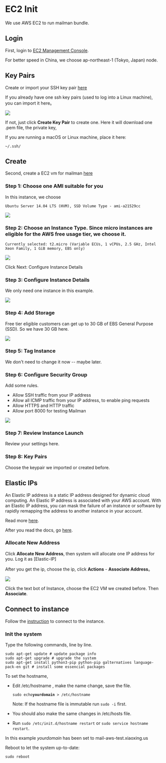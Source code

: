 # EC2 Init

We use AWS EC2 to run mailman bundle.

## Login 

First, login to [EC2 Management Console](https://ap-northeast-1.console.aws.amazon.com/ec2/v2/home?region=ap-northeast-1#).

For better speed in China, we choose ap-northeast-1 (Tokyo, Japan) node.

## Key Pairs

Create or import your SSH key pair [here](https://ap-northeast-1.console.aws.amazon.com/ec2/v2/home?region=ap-northeast-1#KeyPairs:sort=keyName)

If you already have one ssh key pairs (used to log into a Linux machine), you can import it here。

![](img/00-00-01.png)

If not, just click **Create Key Pair** to create one. Here it will download one .pem file, the private key,

If you are running a macOS or Linux machine, place it here:

    ~/.ssh/

## Create

Second, create a EC2 vm for mailman [here](https://ap-northeast-1.console.aws.amazon.com/ec2/v2/home?region=ap-northeast-1#LaunchInstanceWizard:)

### Step 1: Choose one AMI suitable for you

In this instance, we choose
    
    Ubuntu Server 14.04 LTS (HVM), SSD Volume Type - ami-a21529cc

![](img/00-01.png)

### Step 2: Choose an Instance Type. Since micro instances are eligible for the AWS free usage tier, we choose it.

    Currently selected: t2.micro (Variable ECUs, 1 vCPUs, 2.5 GHz, Intel Xeon Family, 1 GiB memory, EBS only)

![](img/00-02.png)

Click Next: Configure Instance Details

### Step 3: Configure Instance Details

We only need one instance in this example.

![](img/00-03.png)

### Step 4: Add Storage

Free tier eligible customers can get up to 30 GB of EBS General Purpose (SSD). So we have 30 GB here.

![](img/00-04.png)

### Step 5: Tag Instance

We don't need to change it now -- maybe later.


### Step 6: Configure Security Group

Add some rules.
- Allow SSH traffic from your IP address
- Allow all ICMP traffic from your IP address, to enable ping requests
- Allow HTTPS and HTTP traffic
- Allow port 8000 for testing Mailman

![](img/00-06.png)

### Step 7: Review Instance Launch

Review your settings here.

### Step 8: Key Pairs

Choose the keypair we imported or created before.

## Elastic IPs

An Elastic IP address is a static IP address designed for dynamic cloud computing. An Elastic IP address is associated with your AWS account. With an Elastic IP address, you can mask the failure of an instance or software by rapidly remapping the address to another instance in your account.

Read more [here](http://docs.aws.amazon.com/AWSEC2/latest/UserGuide/elastic-ip-addresses-eip.html).

After you read the docs, go [here](https://ap-northeast-1.console.aws.amazon.com/ec2/v2/home?region=ap-northeast-1#Addresses:sort=publicIp).

### Allocate New Address

Click **Allocate New Address**, then system will allocate one IP address for you. Log it as [Elastic-IP]

After you get the ip, choose the ip, click **Actions** - **Associate Address**。

![](img/00-07.png)

Click the text bot of Instance, choose the EC2 VM we created before. Then **Associate**.

## Connect to instance

Follow the [instruction](http://docs.aws.amazon.com/AWSEC2/latest/UserGuide/AccessingInstances.html) to connect to the instance.

### Init the system

Type the following commands, line by line.

    sudo apt-get update # update package info
    sudo apt-get upgrade # upgrade the system
    sudo apt-get install python3-pip python-pip galternatives language-pack-en git # install some essencial packages

To set the hostname, 
- Edit /etc/hostname , make the name change, save the file.
    
    `sudo echo`**`yourdomain`**` > /etc/hostname`

    Note: If the hostname file is immutable run `sudo -i` first.

- You should also make the same changes in /etc/hosts file.
- Run `sudo /etc/init.d/hostname restart` or `sudo service hostname restart`.

In this example *yourdomain* has been set to mail-aws-test.xiaoxing.us

Reboot to let the system up-to-date:

    sudo reboot
    
